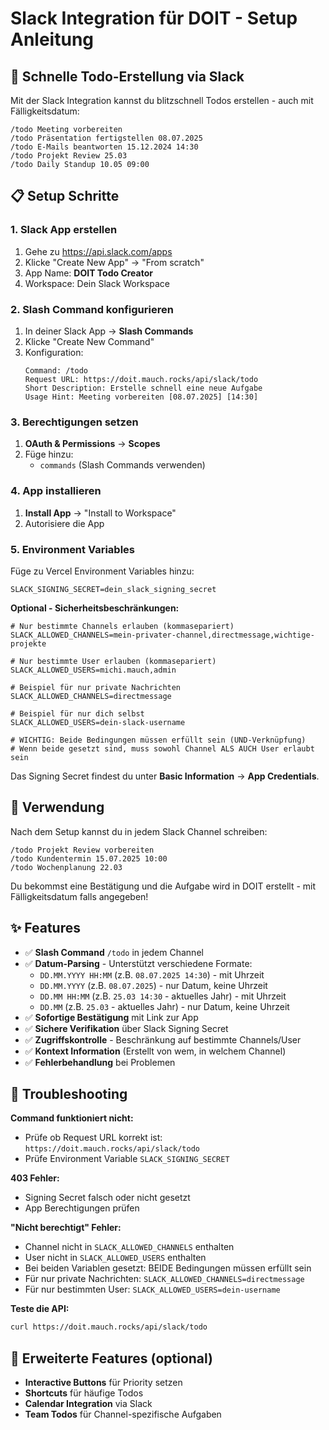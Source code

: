 # Slack Integration für DOIT - Setup Anleitung

## 🚀 Schnelle Todo-Erstellung via Slack

Mit der Slack Integration kannst du blitzschnell Todos erstellen - auch mit Fälligkeitsdatum:
```
/todo Meeting vorbereiten
/todo Präsentation fertigstellen 08.07.2025
/todo E-Mails beantworten 15.12.2024 14:30
/todo Projekt Review 25.03
/todo Daily Standup 10.05 09:00
```

## 📋 Setup Schritte

### 1. Slack App erstellen

1. Gehe zu https://api.slack.com/apps
2. Klicke "Create New App" → "From scratch"
3. App Name: **DOIT Todo Creator**
4. Workspace: Dein Slack Workspace

### 2. Slash Command konfigurieren

1. In deiner Slack App → **Slash Commands**
2. Klicke "Create New Command"
3. Konfiguration:
   ```
   Command: /todo
   Request URL: https://doit.mauch.rocks/api/slack/todo
   Short Description: Erstelle schnell eine neue Aufgabe
   Usage Hint: Meeting vorbereiten [08.07.2025] [14:30]
   ```

### 3. Berechtigungen setzen

1. **OAuth & Permissions** → **Scopes**
2. Füge hinzu:
   - `commands` (Slash Commands verwenden)

### 4. App installieren

1. **Install App** → "Install to Workspace"
2. Autorisiere die App

### 5. Environment Variables

Füge zu Vercel Environment Variables hinzu:
```
SLACK_SIGNING_SECRET=dein_slack_signing_secret
```

**Optional - Sicherheitsbeschränkungen:**
```
# Nur bestimmte Channels erlauben (kommasepariert)
SLACK_ALLOWED_CHANNELS=mein-privater-channel,directmessage,wichtige-projekte

# Nur bestimmte User erlauben (kommasepariert)
SLACK_ALLOWED_USERS=michi.mauch,admin

# Beispiel für nur private Nachrichten
SLACK_ALLOWED_CHANNELS=directmessage

# Beispiel für nur dich selbst
SLACK_ALLOWED_USERS=dein-slack-username

# WICHTIG: Beide Bedingungen müssen erfüllt sein (UND-Verknüpfung)
# Wenn beide gesetzt sind, muss sowohl Channel ALS AUCH User erlaubt sein
```

Das Signing Secret findest du unter **Basic Information** → **App Credentials**.

## 🎯 Verwendung

Nach dem Setup kannst du in jedem Slack Channel schreiben:

```
/todo Projekt Review vorbereiten
/todo Kundentermin 15.07.2025 10:00
/todo Wochenplanung 22.03
```

Du bekommst eine Bestätigung und die Aufgabe wird in DOIT erstellt - mit Fälligkeitsdatum falls angegeben!

## ✨ Features

- ✅ **Slash Command** `/todo` in jedem Channel
- ✅ **Datum-Parsing** - Unterstützt verschiedene Formate:
  - `DD.MM.YYYY HH:MM` (z.B. `08.07.2025 14:30`) - mit Uhrzeit
  - `DD.MM.YYYY` (z.B. `08.07.2025`) - nur Datum, keine Uhrzeit
  - `DD.MM HH:MM` (z.B. `25.03 14:30` - aktuelles Jahr) - mit Uhrzeit
  - `DD.MM` (z.B. `25.03` - aktuelles Jahr) - nur Datum, keine Uhrzeit
- ✅ **Sofortige Bestätigung** mit Link zur App
- ✅ **Sichere Verifikation** über Slack Signing Secret
- ✅ **Zugriffskontrolle** - Beschränkung auf bestimmte Channels/User
- ✅ **Kontext Information** (Erstellt von wem, in welchem Channel)
- ✅ **Fehlerbehandlung** bei Problemen

## 🔧 Troubleshooting

**Command funktioniert nicht:**
- Prüfe ob Request URL korrekt ist: `https://doit.mauch.rocks/api/slack/todo`
- Prüfe Environment Variable `SLACK_SIGNING_SECRET`

**403 Fehler:**
- Signing Secret falsch oder nicht gesetzt
- App Berechtigungen prüfen

**"Nicht berechtigt" Fehler:**
- Channel nicht in `SLACK_ALLOWED_CHANNELS` enthalten
- User nicht in `SLACK_ALLOWED_USERS` enthalten  
- Bei beiden Variablen gesetzt: BEIDE Bedingungen müssen erfüllt sein
- Für nur private Nachrichten: `SLACK_ALLOWED_CHANNELS=directmessage`
- Für nur bestimmten User: `SLACK_ALLOWED_USERS=dein-username`

**Teste die API:**
```bash
curl https://doit.mauch.rocks/api/slack/todo
```

## 🎨 Erweiterte Features (optional)

- **Interactive Buttons** für Priority setzen
- **Shortcuts** für häufige Todos
- **Calendar Integration** via Slack
- **Team Todos** für Channel-spezifische Aufgaben